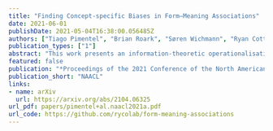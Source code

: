 ```yaml
---
title: "Finding Concept-specific Biases in Form–Meaning Associations"
date: 2021-06-01
publishDate: 2021-05-04T16:38:00.056485Z
authors: ["Tiago Pimentel", "Brian Roark", "Søren Wichmann", "Ryan Cotterell", "Damián Blasi"]
publication_types: ["1"]
abstract: "This work presents an information-theoretic operationalisation of cross-linguistic non-arbitrariness. It is not a new idea that there are small, cross-linguistic associations between the forms and meanings of words. For instance, it has been claimed (Blasi et al., 2016) that the word for \"tongue\" is more likely than chance to contain the phone [l]. By controlling for the influence of language family and geographic proximity within a very large concept-aligned cross-lingual lexicon, we extend methods previously used to detect within language non-arbitrariness (Pimentel et al., 2019) to measure cross-linguistic associations. We find that there is a significant effect of non-arbitrariness, but it is unsurprisingly small (less than 0.5% on average according to our information-theoretic estimate). We also provide a concept-level analysis which shows that a quarter of the concepts considered in our work exhibit a significant level of cross-linguistic non-arbitrariness. In sum, the paper provides new methods to detect cross-linguistic associations at scale."
featured: false
publication: "*Proceedings of the 2021 Conference of the North American Chapter of the Association for Computational Linguistics: Human Language Technologies*"
publication_short: "NAACL"
links:
- name: arXiv
  url: https://arxiv.org/abs/2104.06325
url_pdf: papers/pimentel+al.naacl2021a.pdf
url_code: https://github.com/rycolab/form-meaning-associations
---
```


